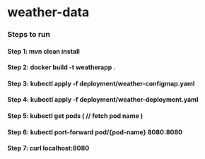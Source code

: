# weather-data
### Steps to run
#### Step 1: mvn clean install
#### Step 2: docker build -t weatherapp . 
#### Step 3: kubectl apply -f deployment/weather-configmap.yaml
#### Step 4: kubectl apply -f deployment/weather-deployment.yaml
#### Step 5: kubectl get pods ( // fetch pod name )
#### Step 6: kubectl port-forward pod/{pod-name} 8080:8080 
#### Step 7: curl localhost:8080 
